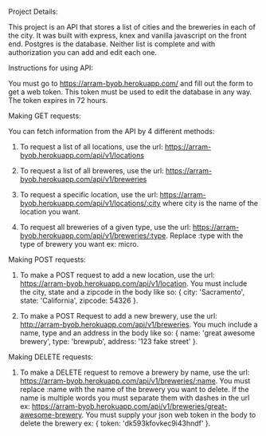 Project Details:

This project is an API that stores a list of cities and the breweries in each of the city. It was built with express, knex and vanilla javascript on the front end. Postgres is the database. Neither list is complete and with authorization you can add and edit each one.

Instructions for using API:

You must go to https://arram-byob.herokuapp.com/ and fill out the form to get a web token. This token must be used to edit the database in any way. The token expires in 72 hours.

Making GET requests:

You can fetch information from the API by 4 different methods:

1. To request a list of all locations, use the url: https://arram-byob.herokuapp.com/api/v1/locations

2. To request a list of all breweres, use the url: https://arram-byob.herokuapp.com/api/v1/breweries

3. To request a specific location, use the url: https://arram-byob.herokuapp.com/api/v1/locations/:city where city is the name of the location you want.

4. To request all breweries of a given type, use the url: https://arram-byob.herokuapp.com/api/v1/breweries/:type. Replace :type with the type of brewery you want ex: micro.

Making POST requests:

1. To make a POST request to add a new location, use the url: https://arram-byob.herokuapp.com/api/v1/location. You must include the city, state and a zipcode in the body like so: { city: 'Sacramento', state: 'California', zipcode: 54326 }.

2. To make a POST Request to add a new brewery, use the url: http://arram-byob.herokuapp.com/api/v1/breweries. You much include a name, type and an address in the body like so: { name: 'great awesome brewery', type: 'brewpub', address: '123 fake street' }.

Making DELETE requests:

1. To make a DELETE request to remove a brewery by name, use the url: https://arram-byob.herokuapp.com/api/v1/breweries/:name.
You must replace :name with the name of the brewery you want to delete. If the name is multiple words you must separate them with dashes in the url ex: https://arram-byob.herokuapp.com/api/v1/breweries/great-awesome-brewery. You must supply your json web token in the body to delete the brewery ex: { token: 'dk593kfovkec9i43hndf' }.

 
